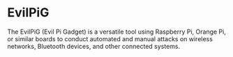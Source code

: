 # EvilPiG
The EvilPiG (Evil Pi Gadget) is a versatile tool using Raspberry Pi, Orange Pi, or similar boards to conduct automated and manual attacks on wireless networks, Bluetooth devices, and other connected systems. 
